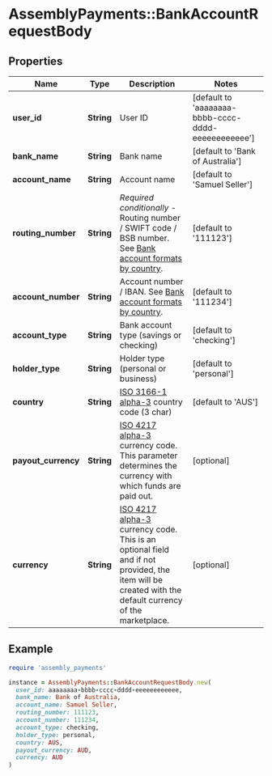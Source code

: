 # AssemblyPayments::BankAccountRequestBody

## Properties

| Name | Type | Description | Notes |
| ---- | ---- | ----------- | ----- |
| **user_id** | **String** | User ID | [default to &#39;aaaaaaaa-bbbb-cccc-dddd-eeeeeeeeeeee&#39;] |
| **bank_name** | **String** | Bank name | [default to &#39;Bank of Australia&#39;] |
| **account_name** | **String** | Account name | [default to &#39;Samuel Seller&#39;] |
| **routing_number** | **String** | *Required conditionally* - Routing number / SWIFT code / BSB number. See [Bank account formats by country](https://developer.assemblypayments.com/docs/input-formats).  | [default to &#39;111123&#39;] |
| **account_number** | **String** | Account number / IBAN. See [Bank account formats by country](https://developer.assemblypayments.com/docs/input-formats).  | [default to &#39;111234&#39;] |
| **account_type** | **String** | Bank account type (savings or checking) | [default to &#39;checking&#39;] |
| **holder_type** | **String** | Holder type (personal or business) | [default to &#39;personal&#39;] |
| **country** | **String** | [ISO 3166-1 alpha-3](https://en.wikipedia.org/wiki/ISO_3166-1_alpha-3#Officially_assigned_code_elements) country code (3 char) | [default to &#39;AUS&#39;] |
| **payout_currency** | **String** | [ISO 4217 alpha-3](https://en.wikipedia.org/wiki/ISO_4217#Active_codes) currency code. This parameter determines the currency with which funds are paid out. | [optional] |
| **currency** | **String** | [ISO 4217 alpha-3](https://en.wikipedia.org/wiki/ISO_4217#Active_codes) currency code. This is an optional field and if not provided, the item will be created with the default currency of the marketplace. | [optional] |

## Example

```ruby
require 'assembly_payments'

instance = AssemblyPayments::BankAccountRequestBody.new(
  user_id: aaaaaaaa-bbbb-cccc-dddd-eeeeeeeeeeee,
  bank_name: Bank of Australia,
  account_name: Samuel Seller,
  routing_number: 111123,
  account_number: 111234,
  account_type: checking,
  holder_type: personal,
  country: AUS,
  payout_currency: AUD,
  currency: AUD
)
```

